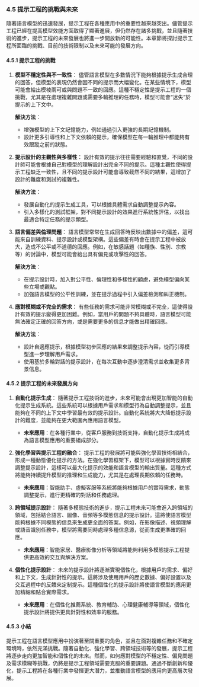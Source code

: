 ### **4.5 提示工程的挑戰與未來**

隨著語言模型的迅速發展，提示工程在各種應用中的重要性越來越突出。儘管提示工程已經在提高模型效能方面取得了顯著進展，但仍然存在諸多挑戰，並且隨著技術的進步，提示工程的未來發展也將進一步開放新的可能性。本章節將探討提示工程所面臨的挑戰、目前的技術限制以及未來可能的發展方向。

#### **4.5.1 提示工程的挑戰**

1. **模型不穩定性與不一致性**：
   儘管語言模型在多數情況下能夠根據提示生成合理的回答，但模型的表現仍然會因不同的提示而大幅變化。在某些情境下，模型可能會給出模棱兩可或與問題不一致的回應。這種不穩定性是提示工程的一個挑戰，尤其是在處理複雜問題或需要多輪推理的任務時，模型可能會“迷失”於提示的上下文中。

   **解決方法**：
   - 增強模型的上下文記憶能力，例如通過引入更強的長期記憶機制。
   - 設計更多引導性和上下文依賴的提示，確保模型在每一輪推理中都能夠有效跟蹤之前的狀態。

2. **提示設計的主觀性與多樣性**：
   設計有效的提示往往需要經驗和直覺，不同的設計師可能會根據自己對模型的理解設計出完全不同的提示。這種主觀性使得提示工程缺乏一致性，且不同的提示設計可能會導致截然不同的結果，這增加了設計的難度和測試的複雜性。

   **解決方法**：
   - 發展自動化的提示生成工具，可以根據具體需求自動調整提示內容。
   - 引入多樣化的測試框架，對不同提示設計的效果進行系統性評估，以找出最適合特定任務的提示類型。

3. **語言偏差與倫理問題**：
   語言模型常常在生成回答時反映出數據中的偏差，這可能來自訓練資料、提示設計或模型架構。這些偏差有時會在提示工程中被放大，造成不公平或不道德的回應。例如，在敏感話題（如種族、性別、宗教等）的討論中，模型可能會給出具有偏見或攻擊性的回答。

   **解決方法**：
   - 在提示設計時，加入對公平性、倫理性和多樣性的顧慮，避免模型偏向某些立場或觀點。
   - 加強語言模型的公平性訓練，並在提示過程中引入偏差檢測和糾正機制。

4. **應對模糊或不完全的需求**：
   有些任務的需求可能非常模糊或不完全，這使得設計有效的提示變得更加困難。例如，當用戶的問題不夠具體時，語言模型可能無法確定正確的回答方向，或是需要更多的信息才能做出精確回應。

   **解決方法**：
   - 設計自適應提示，根據模型初步回應的結果來調整提示內容，從而引導模型進一步理解用戶需求。
   - 使用基於多輪對話的提示設計，在每次互動中逐步澄清需求並收集更多背景信息。

#### **4.5.2 提示工程的未來發展方向**

1. **自動化提示生成**：
   隨著提示工程技術的進步，未來可能會出現更加智能的自動化提示生成系統。這些系統可以根據用戶需求和模型行為自動調整提示，並且能夠在不同的上下文中學習最有效的提示設計。自動化系統將大大降低提示設計的難度，並能夠在更大範圍內應用語言模型。

   - **未來應用**：在各種行業中，從客戶服務到技術支持，自動化提示生成將成為語言模型應用的重要組成部分。

2. **強化學習與提示工程的融合**：
   提示工程的發展將可能與強化學習技術相結合，形成一種動態優化提示的方法。在強化學習框架下，模型可以根據實時反饋來調整提示設計，這樣可以最大化提示的效能和語言模型的輸出質量。這種方式將能夠持續提升模型的推理和生成能力，尤其是在處理長期依賴的任務時。

   - **未來應用**：智能助手、虛擬客服等系統將能夠根據用戶的實時需求，動態調整提示，進行更精確的對話和任務處理。

3. **跨領域提示設計**：
   隨著多模態技術的進步，提示工程未來可能會進入跨領域的領域，包括結合語言、圖像、音頻等多模態信息的提示設計。這將使語言模型能夠根據不同模態的信息來生成更全面的答案。例如，在影像描述、視頻理解或語音識別任務中，模型將需要同時處理多種信息源，從而生成更準確的回應。

   - **未來應用**：智能家居、醫療影像分析等領域將能夠利用多模態提示工程提供更高效的交互與解決方案。

4. **個性化提示設計**：
   未來的提示設計將逐漸實現個性化，根據用戶的需求、偏好和上下文，生成針對性的提示。這將涉及使用用戶的歷史數據、偏好設置以及交互過程中的反饋來定制提示。這種個性化的提示設計將使語言模型的應用更加精細和貼合實際需求。

   - **未來應用**：在個性化推薦系統、教育輔助、心理健康輔導等領域，個性化提示設計將提供更具針對性和效率的服務。

#### **4.5.3 小結**

提示工程在語言模型應用中扮演著至關重要的角色，並且在面對複雜任務和不確定環境時，依然充滿挑戰。隨著自動化、強化學習、跨領域技術等的發展，提示工程將逐步走向更加智能和個性化的未來。然而，如何應對模型的不穩定性、偏見問題及需求模糊等挑戰，仍將是提示工程領域需要克服的重要課題。通過不斷創新和優化，提示工程將在各種行業中發揮更大潛力，並推動語言模型的應用向更高層次發展。